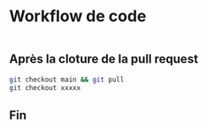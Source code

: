# Workflow de code

```zsh

```

## Après la cloture de la pull request

```zsh
git checkout main && git pull
git checkout xxxxx
```

## Fin
